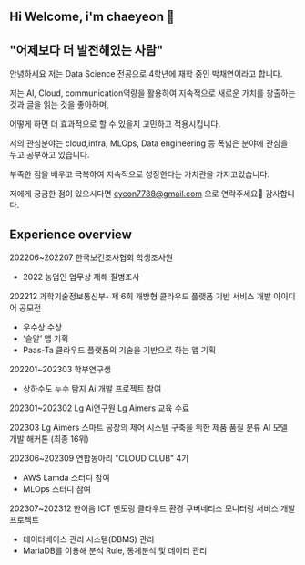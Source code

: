 ## Hi Welcome, i'm chaeyeon 👋
## "어제보다 더 발전해있는 사람"

안녕하세요 저는 Data Science 전공으로 4학년에 재학 중인 박채연이라고 합니다.

저는 AI, Cloud, communication역량을 활용하여 지속적으로 새로운 가치를 창출하는 것과 글을 읽는 것을 좋아하며,

어떻게 하면 더 효과적으로 할 수 있을지 고민하고 적용시킵니다.

저의 관심분야는 cloud,infra, MLOps, Data engineering 등 폭넓은 분야에 관심을 두고 공부하고 있습니다.

부족한 점을 배우고 극복하여 지속적으로 성장한다는 가치관을 가지고있습니다.

저에게 궁금한 점이 있으시다면 cyeon7788@gmail.com 으로 연락주세요🙂
감사합니다.

## Experience overview
202206~202207 한국보건조사협회 학생조사원
- 2022 농업인 업무상 재해 질병조사

202212 과학기술정보통신부- 제 6회 개방형 클라우드 플랫폼 기반 서비스 개발 아이디어 공모전
- 우수상 수상
-	‘슬알’ 앱 기획
-	Paas-Ta 클라우드 플랫폼의 기술을 기반으로 하는 앱 기획
  
202201~202303 학부연구생
- 상하수도 누수 탐지 Ai 개발 프로젝트 참여
  
202301~202302 Lg Ai연구원 Lg Aimers 교육 수료

202303 Lg Aimers 스마트 공장의 제어 시스템 구축을 위한 제품 품질 분류 AI 모델 개발 해커톤 (최종 16위)

202306~202309 연합동아리 "CLOUD CLUB" 4기 
- AWS Lamda 스터디 참여
- MLOps 스터디 참여

202307~202312 한이음 ICT 멘토링 클라우드 환경 쿠버네티스 모니터링 서비스 개발 프로젝트
- 데이터베이스 관리 시스템(DBMS) 관리
- MariaDB를 이용해 분석 Rule, 통계분석 및 데이터 관리


<!--ddd
**chaeyeon8202/chaeyeon8202** is a ✨ _special_ ✨ repository because its `README.md` (this file) appears on your GitHub profile.

Here are some ideas to get you started:

- 🔭 I’m currently working on ...
- 🌱 I’m currently learning ...
- 👯 I’m looking to collaborate on ...
- 🤔 I’m looking for help with ...
- 💬 Ask me about ...
- 📫 How to reach me: ...
- 😄 Pronouns: ...
- ⚡ Fun fact: ...
-->
